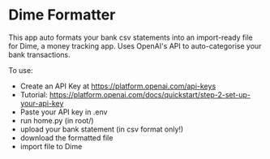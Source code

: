 # Dime Formatter
This app auto formats your bank csv statements into an import-ready file for Dime, a money tracking app.
Uses OpenAI's API to auto-categorise your bank transactions.

To use:
- Create an API Key at https://platform.openai.com/api-keys
- Tutorial: https://platform.openai.com/docs/quickstart/step-2-set-up-your-api-key
- Paste your API key in .env
- run home.py (in root/)
- upload your bank statement (in csv format only!)
- download the formatted file
- import file to Dime
